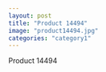 ```yaml
---
layout: post
title: "Product 14494"
image: "product14494.jpg"
categories: "category1"
---
```

Product 14494

